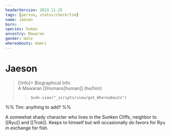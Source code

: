 ```yaml
---
headerVersion: 2023.11.25
tags: [person, status/check/tim]
name: Jaeson
born:
species: human
ancestry: Mawaran
gender: male
whereabouts: Hamri
---
```

# Jaeson
>[!info]+ Biographical Info  
> A Mawaran [[Humans|human]] (he/him)  
>> `$=dv.view("_scripts/view/get_Whereabouts")`

%% Tim: anything to add? %%

A somewhat shady character who lives in the Sunken Cliffs, neighbor to [[Ryu]] and [[Trok]]. Keeps to himself but will occasionally do favors for Ryu in exchange for fish.